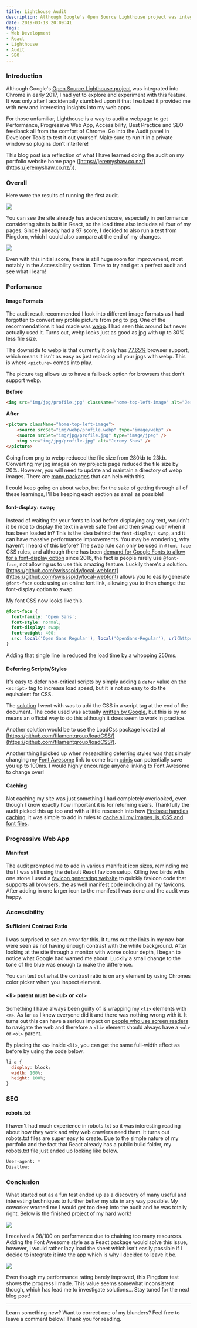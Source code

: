 ```yaml
---
title: Lighthouse Audit
description: Although Google's Open Source Lighthouse project was integrated into Chrome in early 2017, I had yet to explore and experiment with this feature. It was only after I accidentally stumbled upon it that I realized it provided me with new and interesting insights into my web apps.
date: 2019-03-18 20:09:41
tags:
- Web Development
- React
- Lighthouse
- Audit
- SEO
---
```

### Introduction

Although Google's [Open Source Lighthouse project](https://github.com/GoogleChrome/lighthouse) was integrated into Chrome in early 2017, I had yet to explore and experiment with this feature. It was only after I accidentally stumbled upon it that I realized it provided me with new and interesting insights into my web apps.

For those unfamiliar, Lighthouse is a way to audit a webpage to get Performance, Progressive Web App, Accessibility, Best Practice and SEO feedback all from the comfort of Chrome. Go into the Audit panel in Developer Tools to test it out yourself. Make sure to run it in a private window so plugins don't interfere!

This blog post is a reflection of what I have learned doing the audit on my portfolio website home page ([https://jeremyshaw.co.nz/](https://jeremyshaw.co.nz/)).

<!-- more -->

### Overall

Here were the results of running the first audit.

![](/images/20190317/lighthouse-test-1.jpg)

You can see the site already has a decent score, especially in performance considering site is built in React, so the load time also includes all four of my pages. Since I already had a 97 score, I decided to also run a test from Pingdom, which I could also compare at the end of my changes.

![](/images/20190317/pingdom-test-1.jpg)

Even with this initial score, there is still huge room for improvement, most notably in the Accessibility section. Time to try and get a perfect audit and see what I learn!

### Perfomance

#### Image Formats

The audit result recommended I look into different image formats as I had forgotten to convert my profile picture from png to jpg. One of the recommendations it had made was [webp](https://developers.google.com/speed/webp/). I had seen this around but never actually used it. Turns out, webp looks just as good as jpg with up to 30% less file size.

The downside to webp is that currently it only has [77.65%](https://caniuse.com/#feat=webp) browser support, which means it isn't as easy as just replacing all your jpgs with webp. This is where `<picture>` comes into play.

The picture tag allows us to have a fallback option for browsers that don't support webp.

**Before**

```html
<img src="img/jpg/profile.jpg" className="home-top-left-image" alt="Jeremy Shaw" />
```

**After**

```html
<picture className="home-top-left-image">
    <source srcSet="img/webp/profile.webp" type="image/webp" />
    <source srcSet="img/jpg/profile.jpg" type="image/jpeg" /> 
    <img src="img/jpg/profile.jpg" alt="Jeremy Shaw" />
</picture>
```

Going from png to webp reduced the file size from 280kb to 23kb. Converting my jpg images on my projects page reduced the file size by 20%. However, you will need to update and maintain a directory of webp images. There are [many packages](https://github.com/Jacksgong/webp-converter) that can help with this.

I could keep going on about webp, but for the sake of getting through all of these learnings, I'll be keeping each section as small as possible!

#### font-display: swap;

Instead of waiting for your fonts to load before displaying any text, wouldn't it be nice to display the text in a web safe font and then swap over when it has been loaded in? This is the idea behind the `font-display: swap`, and it can have massive performance improvements. You may be wondering, why haven't I heard of this before? The swap rule can only be used in `@font-face` CSS rules, and although there has been [demand for Google Fonts to allow for a font-display option](https://github.com/google/fonts/issues/358) since 2016, the fact is people rarely use `@font-face`, not allowing us to use this amazing feature. Luckily there's a solution. [https://github.com/swissspidy/local-webfont](https://github.com/swissspidy/local-webfont) allows you to easily generate `@font-face` code using an online font link, allowing you to then change the font-display option to swap.

My font CSS now looks like this.

```css
@font-face {
  font-family: 'Open Sans';
  font-style: normal;
  font-display: swap;
  font-weight: 400;
  src: local('Open Sans Regular'), local('OpenSans-Regular'), url(https://fonts.gstatic.com/s/opensans/v15/mem8YaGs126MiZpBA-UFVZ0e.ttf) format('truetype');
}
```

Adding that single line in reduced the load time by a whopping 250ms.

#### Deferring Scripts/Styles

It's easy to defer non-critical scripts by simply adding a `defer` value on the `<script>` tag to increase load speed, but it is not so easy to do the equivalent for CSS.

The [solution](https://github.com/puremana/portfolio-website/commit/443521760632ae437fc3e773ff52e630b1c81619) I went with was to add the CSS in a script tag at the end of the document. The code used was actually [written by Google](https://developers.google.com/speed/docs/insights/OptimizeCSSDelivery), but this is by no means an official way to do this although it does seem to work in practice.

Another solution would be to use the LoadCss package located at [https://github.com/filamentgroup/loadCSS/](https://github.com/filamentgroup/loadCSS/).

Another thing I picked up when researching deferring styles was that simply changing my [Font Awesome](https://fontawesome.com/) link to come from [cdnjs](https://cdnjs.com/) can potentially save you up to 100ms. I would highly encourage anyone linking to Font Awesome to change over!

#### Caching

Not caching my site was just something I had completely overlooked, even though I know exactly how important it is for returning users. Thankfully the audit picked this up too and with a little research into how [Firebase handles caching](https://firebase.google.com/docs/hosting/full-config), it was simple to add in rules to [cache all my images, js, CSS and font files](https://github.com/puremana/portfolio-website/commit/911d5ae3d79f316fd675dece20fdecf10ab1a036).

### Progressive Web App

#### Manifest

The audit prompted me to add in various manifest icon sizes, reminding me that I was still using the default React favicon setup. Killing two birds with one stone I used a [favicon generating website](https://www.favicon-generator.org/) to quickly favicon code that supports all browsers, the as well manifest code including all my favicons. After adding in one larger icon to the manifest I was done and the audit was happy.

### Accessibility

#### Sufficient Contrast Ratio

I was surprised to see an error for this. It turns out the links in my nav-bar were seen as not having enough contrast with the white background. After looking at the site through a monitor with worse colour depth, I began to notice what Google had warned me about. Luckily a small change to the tone of the blue was enough to make the difference.

You can test out what the contrast ratio is on any element by using Chromes color picker when you inspect element.

#### &lt;li&gt; parent must be &lt;ul&gt; or &lt;ol&gt;

Something I have always been guilty of is wrapping my `<li>` elements with `<a>`. As far as I knew everyone did it and there was nothing wrong with it. It turns out this can have a serious impact on [people who use screen readers](https://dequeuniversity.com/rules/axe/3.0/listitem) to navigate the web and therefore a `<li>` element should always have a `<ul>` or `<ol>` parent.

By placing the `<a>` inside `<li>`, you can get the same full-width effect as before by using the code below.

```javascript
li a {
  display: block;
  width: 100%;
  height: 100%;
}
```

### SEO

#### robots.txt

I haven't had much experience in robots.txt so it was interesting reading about how they work and why web crawlers need them. It turns out robots.txt files are super easy to create. Due to the simple nature of my portfolio and the fact that React already has a public build folder, my robots.txt file just ended up looking like below.

```html
User-agent: *
Disallow:
```

### Conclusion

What started out as a fun test ended up as a discovery of many useful and interesting techniques to further better my site in any way possible. My coworker warned me I would get too deep into the audit and he was totally right. Below is the finished project of my hard work!

![](/images/20190317/lighthouse-test-2.jpg)

I received a 98/100 on performance due to chaining too many resources. Adding the Font Awesome style as a React package would solve this issue, however, I would rather lazy load the sheet which isn't easily possible if I decide to integrate it into the app which is why I decided to leave it be.

![](/images/20190317/pingdom-test-2.jpg)

Even though my performance rating barely improved, this Pingdom test shows the progress I made. This value seems somewhat inconsistent though, which has lead me to investigate solutions... Stay tuned for the next blog post!
___

Learn something new? Want to correct one of my blunders? Feel free to leave a comment below! Thank you for reading.